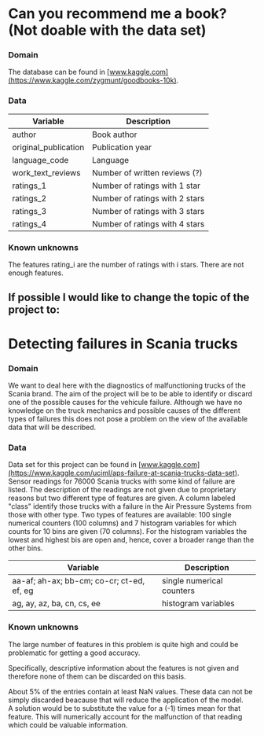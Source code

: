 # Can you recommend me a book? (Not doable with the data set)
### Domain
The database can be found in [www.kaggle.com](https://www.kaggle.com/zygmunt/goodbooks-10k).

### Data

| Variable                        | Description                           |
|---------                        |--------                               |  
| author                          | Book author                           |   
| original_publication            | Publication year                      |
| language_code                   | Language                              |
| work_text_reviews               | Number of written reviews (?)         |
| ratings_1                       | Number of ratings with 1 star         |
| ratings_2                       | Number of ratings with 2 stars        |
| ratings_3                       | Number of ratings with 3 stars        |
| ratings_4                       | Number of ratings with 4 stars        |

### Known unknowns
The features rating_i are the number of ratings with i stars.
There are not enough features.


## If possible I would like to change the topic of the project to:

# Detecting failures in Scania trucks
### Domain
We want to deal here with the diagnostics of malfunctioning trucks of the Scania brand.
The aim of the project will be to be able to identify or discard one of the possible causes for the vehicule failure.
Although we have no knowledge on the truck mechanics and possible causes of the different types of failures this does not pose a problem on the view of the available data that will be described.  

### Data
Data set for this project can be found in [www.kaggle.com](https://www.kaggle.com/uciml/aps-failure-at-scania-trucks-data-set).
Sensor readings for 76000 Scania trucks with some kind of failure are listed.
The description of the readings are not given due to proprietary reasons but two different type of features are given.
A column labeled "class" identify those trucks with a failure in the Air Pressure Systems from those with other type.
Two types of features are available: 100 single numerical counters (100 columns) and 7 histogram variables for which counts for 10 bins are given (70 columns).
For the histogram variables the lowest and highest bis are open and, hence, cover a broader range than the other bins.

| Variable                                  | Description                  |
|---------                                  |--------                      |  
|aa-af; ah-ax; bb-cm; co-cr; ct-ed, ef, eg  |single numerical counters     |
|ag, ay, az, ba, cn, cs, ee                 |histogram variables           |                                         

### Known unknowns  

The large number of features in this problem is quite high and could be problematic for getting a good accuracy.

Specifically, descriptive information about the features is not given and therefore none of them can be discarded on this basis.

About 5% of the entries contain at least NaN values.
These data can not be simply discarded beacause that will reduce the application of the model.  
A solution would be to substitute the value for a (-1) times mean for that feature.
This will numerically account for the malfunction of that reading which could be valuable information.
